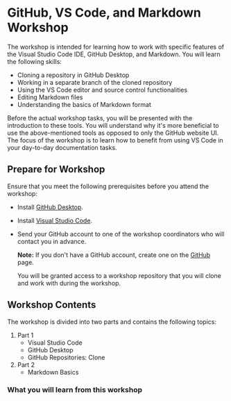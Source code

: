 # GitHub, VS Code, and Markdown Workshop

The workshop is intended for learning how to work with specific features of the Visual Studio Code IDE, GitHub Desktop, and Markdown. You will learn the following skills:

- Cloning a repository in GitHub Desktop
- Working in a separate branch of the cloned repository
- Using the VS Code editor and source control functionalities
- Editing Markdown files
- Understanding the basics of Markdown format

Before the actual workshop tasks, you will be presented with the introduction to these tools. You will understand why it's more beneficial to use the above-mentioned tools as opposed to only the GitHub website UI. The focus of the workshop is to learn how to benefit from using VS Code in your day-to-day documentation tasks.

## Prepare for Workshop

Ensure that you meet the following prerequisites before you attend the workshop:

- Install [GitHub Desktop](https://desktop.github.com/).
- Install [Visual Studio Code](https://code.visualstudio.com/download).
- Send your GitHub account to one of the workshop coordinators who will contact you in advance.

  **Note:** If you don't have a GitHub account, create one on the [GitHub](https://github.com/) page.

    You will be granted access to a workshop repository that you will clone and work with during the workshop.

## Workshop Contents

The workshop is divided into two parts and contains the following topics:

1. Part 1
    - Visual Studio Code
    - GitHub Desktop
    - GitHub Repositories: Clone
2. Part 2
    - Markdown Basics

### What you will learn from this workshop

<!-- Fill in this section -->
